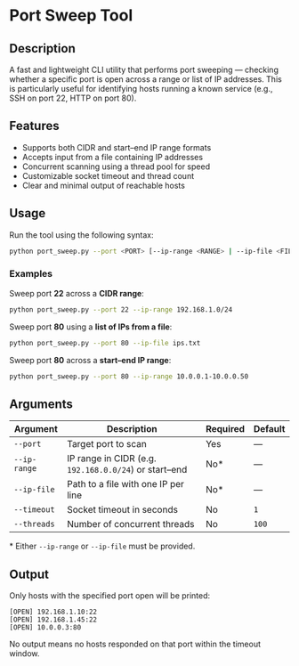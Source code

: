 # Port Sweep Tool

## Description

A fast and lightweight CLI utility that performs port sweeping — checking whether a specific port is open across a range or list of IP addresses. This is particularly useful for identifying hosts running a known service (e.g., SSH on port 22, HTTP on port 80).

## Features

- Supports both CIDR and start–end IP range formats
- Accepts input from a file containing IP addresses
- Concurrent scanning using a thread pool for speed
- Customizable socket timeout and thread count
- Clear and minimal output of reachable hosts

## Usage

Run the tool using the following syntax:

```bash
python port_sweep.py --port <PORT> [--ip-range <RANGE> | --ip-file <FILE>] [--timeout <SECONDS>] [--threads <N>]
```

### Examples

Sweep port **22** across a **CIDR range**:
```bash
python port_sweep.py --port 22 --ip-range 192.168.1.0/24
```

Sweep port **80** using a **list of IPs from a file**:
```bash
python port_sweep.py --port 80 --ip-file ips.txt
```

Sweep port **80** across a **start–end IP range**:
```bash
python port_sweep.py --port 80 --ip-range 10.0.0.1-10.0.0.50
```

## Arguments

| Argument        | Description                                              | Required | Default |
|-----------------|----------------------------------------------------------|----------|---------|
| `--port`        | Target port to scan                                      | Yes      | —       |
| `--ip-range`    | IP range in CIDR (e.g. `192.168.0.0/24`) or start–end    | No*      | —       |
| `--ip-file`     | Path to a file with one IP per line                      | No*      | —       |
| `--timeout`     | Socket timeout in seconds                                | No       | `1`     |
| `--threads`     | Number of concurrent threads                             | No       | `100`   |

\* Either `--ip-range` or `--ip-file` must be provided.

## Output

Only hosts with the specified port open will be printed:

```
[OPEN] 192.168.1.10:22
[OPEN] 192.168.1.45:22
[OPEN] 10.0.0.3:80
```

No output means no hosts responded on that port within the timeout window.
